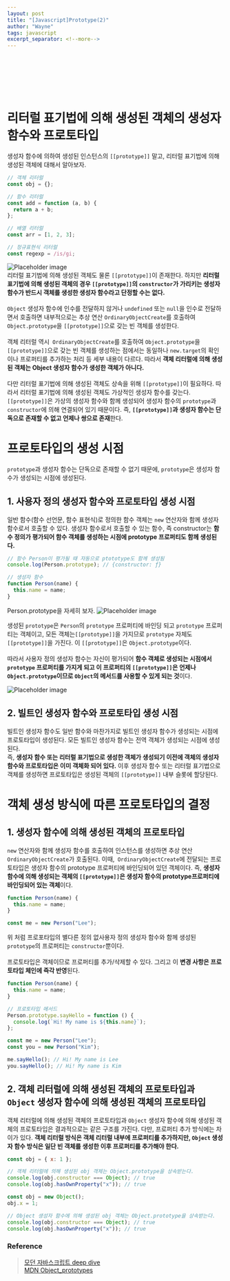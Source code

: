 ```yaml
---
layout: post
title: "[Javascript]Prototype(2)"
author: "Wayne"
tags: javascript
excerpt_separator: <!--more-->
---
```


<span style="color:rgba(0,0,0,0)">어떻게 우리는 빌트인 메서드를 쓸수 있는 것일까?</span>

<!--more-->

<br/><br/><br/>

# 리터럴 표기법에 의해 생성된 객체의 생성자 함수와 프로토타입

생성자 함수에 의하여 생성된 인스턴스의 `[[prototype]]` 말고, 리터럴 표기법에 의해 생성된 객체에 대해서 알아보자.

```js
// 객체 리터럴
const obj = {};

// 함수 리터럴
const add = function (a, b) {
  return a + b;
};

// 배열 리터럴
const arr = [1, 2, 3];

// 정규표현식 리터럴
const regexp = /is/gi;
```

![Placeholder image](../../../assets/post_img/2022-03-14/prototype1.png "literal object")
<br/>
리터럴 표기법에 의해 생성된 객체도 물론 `[[prototype]]`이 존재한다. 하지만 **리터럴 표기법에 의해 생성된 객체의 경우 `[[prototype]]`의 `constructor`가 가리키는 생성자 함수가 반드시 객체를 생성한 생성자 함수라고 단정할 수는 없다.**
<br/><br/>
`Object` 생성자 함수에 인수를 전달하지 않거나 `undefined` 또는 `null`을 인수로 전달하면서 호출하면 내부적으로는 추상 연산 `OrdinaryObjectCreate`를 호출하여 `Object.prototype`을 `[[prototype]]`으로 갖는 빈 객체를 생성한다.
<br/><br/>
객체 리터럴 역시` OrdinaryObjectCreate`를 호출하여 `Object.prototype`을 `[[prototype]]`으로 갖는 빈 객체를 생성하는 점에서는 동일하나 `new.target`의 확인이나 프로퍼티를 추가하는 처리 등 세부 내용이 다르다. 따라서 **객체 리터럴에 의해 생성된 객체는 Object 생성자 함수가 생성한 객체가 아니다.**
<br/><br/>
다만 리터럴 표기법에 의해 생성된 객체도 상속을 위해 `[[prototype]]`이 필요하다. 따라서 리터럴 표기법에 의해 생성된 객체도 가상적인 생성자 함수를 갖는다. `[[prototype]]`은 가상의 생성자 함수와 함께 생성되어 생성자 함수의 `prototype`과 `constructor`에 의해 연결되어 있기 때문이다. 즉, **`[[prototype]]`과 생성자 함수는 단독으로 존재할 수 없고 언제나 쌍으로 존재**한다.

# 프로토타입의 생성 시점

`prototype`과 생성자 함수는 단독으로 존재할 수 없기 때문에, `prototype`은 생성자 함수가 생성되는 시점에 생성된다.

## 1. 사용자 정의 생성자 함수와 프로토타입 생성 시점

일반 함수(함수 선언문, 함수 표현식)로 정의한 함수 객체는 `new` 연산자와 함께 생성자 함수로서 호출할 수 있다.
생성자 함수로서 호출할 수 있는 함수, 즉 constructor는 **함수 정의가 평가되어 함수 객체를 생성하는 시점에 prototype 프로퍼티도 함께 생성된다.**

```js
// 함수 Person이 평가될 때 자동으로 ptototype도 함께 생성됨
console.log(Person.prototype); // {constructor: ƒ}

// 생성자 함수
function Person(name) {
  this.name = name;
}
```

Person.prototype을 자세히 보자.
![Placeholder image](../../../assets/post_img/2022-03-14/prototype4.png "constructor function")

생성된 `prototype`은 `Person`의 `prototype` 프로퍼티에 바인딩 되고 `prototype` 프로퍼티는 객체이고, 모든 객체는`[[prototype]]`을 가지므로 `prototype` 자체도`[[prototype]]`을 가진다. 이 `[[prototype]]`은 `Object.prototype`이다.
<br/><br/>
따라서 사용자 정의 생성자 함수는 자신이 평가되어 **함수 객체로 생성되는 시점에서 `prototype` 프로퍼티를 가지게 되고 이 프로퍼티의 `[[prototype]]`은 언제나` Object.prototype`이므로 `Object`의 메서드를 사용할 수 있게 되는 것**이다.

![Placeholder image](../../../assets/post_img/2022-03-14/prototype5.png "prototype chain")

## 2. 빌트인 생성자 함수와 프로토타입 생성 시점

빌트인 생성자 함수도 일반 함수와 마찬가지로 빌트인 생성자 함수가 생성되는 시점에 프로토타입이 생성된다. 모든 빌트인 생성자 함수는 전역 객체가 생성되는 시점에 생성된다.
<br/>즉, **생성자 함수 또는 리터럴 표기법으로 생성한 객체가 생성되기 이전에 객체의 생성자 함수와 프로토타입은 이미 객체화 되어 있다.** 이후 생성자 함수 또는 리터럴 표기법으로 객체를 생성하면 프로토타입은 생성된 객체의 `[[prototype]]` 내부 슬롯에 할당된다.

# 객체 생성 방식에 따른 프로토타입의 결정

## 1. 생성자 함수에 의해 생성된 객체의 프로토타입

`new` 연산자와 함께 생성자 함수를 호출하여 인스턴스를 생성하면 추상 연산 `OrdinaryObjectCreate`가 호출된다. 이때,` OrdinaryObjectCreate`에 전달되는 프로토타입은 생성자 함수의 prototype 프로퍼티에 바인딩되어 있던 객체이다. 즉, **생성자 함수에 의해 생성되는 객체의 `[[prototype]]`은 생성자 함수의 prototype프로퍼티에 바인딩되어 있는 객체**이다.

```js
function Person(name) {
  this.name = name;
}

const me = new Person("Lee");
```

위 처럼 프로포타입의 별다른 정의 없사용자 정의 생성자 함수와 함께 생성된 `prototype`의 프로퍼티는 `constructor`뿐이다.
<br/><br/>
프로토타입은 객체이므로 프로퍼티를 추가/삭제할 수 있다. 그리고 이 **변경 사항은 프로토타입 체인에 즉각 반영**된다.

```js
function Person(name) {
  this.name = name;
}

// 프로토타입 메서드
Person.prototype.sayHello = function () {
  console.log(`Hi! My name is ${this.name}`);
};

const me = new Person("Lee");
const you = new Person("Kim");

me.sayHello(); // Hi! My name is Lee
you.sayHello(); // Hi! My name is Kim
```

## 2. 객체 리터럴에 의해 생성된 객체의 프로토타입과 `Object` 생성자 함수에 의해 생성된 객체의 프로토타입

객체 리터럴에 의해 생성된 객체의 프로토타입과 `Object` 생성자 함수에 의해 생성된 객체의 프로토타입은 결과적으로는 같은 구조를 가진다. 다만, 프로퍼티 추가 방식에는 차이가 있다. **객체 리터럴 방식은 객체 리터럴 내부에 프로퍼티를 추가하지만, `Object` 생성자 함수 방식은 일단 빈 객체를 생성한 이후 프로퍼티를 추가해야 한다.**

```js
const obj = { x: 1 };

// 객체 리터럴에 의해 생성된 obj 객체는 Object.prototype을 상속받는다.
console.log(obj.constructor === Object); // true
console.log(obj.hasOwnProperty("x")); // true
```

```js
const obj = new Object();
obj.x = 1;

// Object 생성자 함수에 의해 생성된 obj 객체는 Object.prototype을 상속받는다.
console.log(obj.constructor === Object); // true
console.log(obj.hasOwnProperty("x")); // true
```

### Reference

> [모던 자바스크립트 deep dive](https://wikibook.co.kr/mjs/)<br/> [MDN Object_prototypes](https://developer.mozilla.org/ko/docs/Learn/JavaScript/Objects/Object_prototypes)
